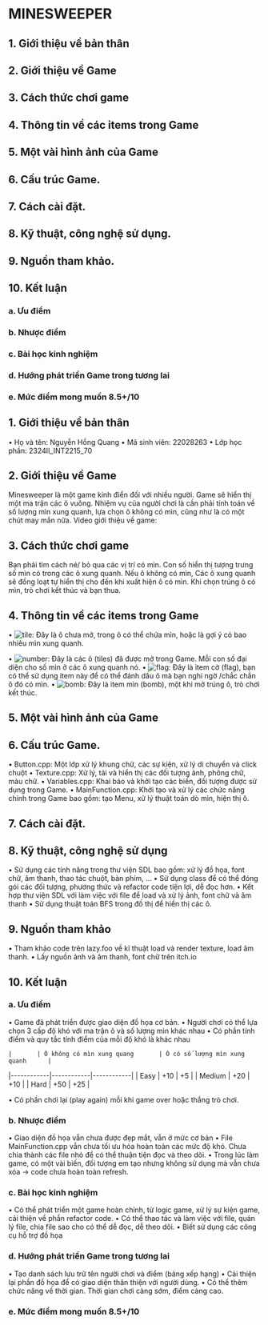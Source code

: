 # MINESWEEPER

## 1.	Giới thiệu về bản thân
## 2.	Giới thiệu về Game	
## 3.	Cách thức chơi game	
## 4.	Thông tin về các items trong Game	
## 5.	Một vài hình ảnh của Game	
## 6.	Cấu trúc Game.	
## 7.	Cách cài đặt.	
## 8.	Kỹ thuật, công nghệ sử dụng.
## 9.	Nguồn tham khảo.
## 10. Kết luận	
### a.	Ưu điểm
### b.	Nhược điểm
### c.	Bài học kinh nghiệm	
### d.	Hướng phát triển Game trong tương lai	
### e.	Mức điểm mong muốn 8.5+/10


## 1.	Giới thiệu về bản thân
•	Họ và tên: Nguyễn Hồng Quang
•	Mã sinh viên: 22028263
•	Lớp học phần: 2324II_INT2215_70


## 2.	Giới thiệu về Game
Minesweeper là một game kinh điển đối với nhiều người. Game sẽ hiển thị một ma trận các ô vuông. Nhiệm vụ của người chơi là cần phải  tính toán về số lượng mìn xung quanh, lựa chọn ô không có mìn, cũng như là có một chút may mắn nữa. 
Video giới thiệu về game:


## 3.	Cách thức chơi game
Bạn phải tìm cách né/ bỏ qua các vị trí có mìn. Con số hiển thị tượng trưng số mìn có trong các ô xung quanh. 
Nếu ô không có mìn, Các ô xung quanh sẽ đồng loạt tự hiển thị cho đến khi xuất hiện ô có mìn.
Khi chọn trúng ô có mìn, trò chơi kết thúc và bạn thua.


## 4.	Thông tin về các items trong Game
•	![tile](https://github.com/user-attachments/assets/fd6aa6be-1ffc-4f39-b38a-205191d934e1): Đây là ô chưa mở, trong ô có thể chứa mìn, hoặc là gợi ý có bao nhiêu mìn xung quanh.

•	![number](https://github.com/user-attachments/assets/d389ea9f-4a97-4be7-b39e-428fa2127cbe): Đây là các ô (tiles) đã được mở trong Game. Mỗi con số đại diện cho số mìn ở các ô xung quanh nó. 
•	![flag](https://github.com/user-attachments/assets/1bc51115-f0d3-4988-a2e1-bbd411e72bf2): Đây là item cờ (flag), bạn có thể sử dụng item này để có thể đánh
 dấu ô mà bạn nghi ngờ /chắc chắn ô đó có mìn. 
• ![bomb](https://github.com/user-attachments/assets/25db9cae-e727-493a-b37e-3a4874675c0b): Đây là item mìn (bomb), một khi mở trúng ô, trò chơi kết thúc.


## 5.	Một vài hình ảnh của Game

## 6.	Cấu trúc Game.
•	Button.cpp: Một lớp xử lý khung chữ, các sự kiện, xử lý di chuyển và click chuột
•	Texture.cpp: Xử lý, tải và hiển thị các đối tượng ảnh, phông chữ, màu chữ.
•	Variables.cpp: Khai báo và khởi tạo các biến, đối tượng được sử dụng trong Game.
•	MainFunction.cpp: Khởi tạo và xử lý các chức năng chính trong Game bao gồm: tạo Menu, xử lý thuật toán dò mìn, hiện thị ô.

## 7.	Cách cài đặt.

## 8.	Kỹ thuật, công nghệ sử dụng
•	Sử dụng các tính năng trong thư viện SDL bao gồm: xử lý đồ họa, font chữ, âm thanh, thao tác chuột, bàn phím, …
•	Sử dụng class để có thể đóng gói các đối tượng, phương thức và refactor code tiện lợi, dễ đọc hơn.
•	Kết hợp thư viện SDL với làm việc với file để load và xử lý ảnh, font chữ và âm thanh
•	Sử dụng thuật toán BFS trong đồ thị để hiển thị các ô. 

## 9.	Nguồn tham khảo
•	Tham khảo code trên lazy.foo về kĩ thuật load và render texture, load âm thanh.
•	Lấy nguồn ảnh và âm thanh, font chữ trên itch.io

## 10.	Kết luận
### a.	Ưu điểm
•	Game đã phát triển được giao diện đồ họa cơ bản.
•	Người chơi có thể lựa chọn 3 cấp độ khó với ma trận ô và số lượng mìn khác nhau
•	Có phần tính điểm và quy tắc tính điểm của mỗi độ khó là khác nhau

	|       | Ô không có mìn xung quang       | Ô có số lượng mìn xung quanh      |
|------------|------------|------------|
| Easy  | +10  | +5  |
| Medium  | +20  |  +10 |
| Hard  | +50 | +25 |

•	Có phần chơi lại (play again) mỗi khi game over hoặc thắng trò chơi.
### b.	Nhược điểm
•	Giao diện đồ họa vẫn chưa được đẹp mắt, vẫn ở mức cơ bản
•	File MainFunction.cpp vẫn chưa tối ưu hóa hoàn toàn các mức độ khó. Chưa chia thành các file nhỏ để có thể thuận tiện đọc và theo dõi.
•	Trong lúc làm game, có một vài biến, đối tượng em tạo nhưng không sử dụng mà vẫn chưa xóa -> code chưa hoàn toàn refresh.
### c.	Bài học kinh nghiệm
•	Có thể phát triển một game hoàn chỉnh, từ logic game, xử lý sự kiện game, cải thiện về phần refactor code.
•	Có thể thao tác và làm việc với file, quản lý file, chia file sao cho có thể dễ đọc, dễ theo dõi.
•	Biết sử dụng các công cụ hỗ trợ đồ họa
### d.	Hướng phát triển Game trong tương lai
•	Tạo danh sách lưu trữ tên người chơi và điểm (bảng xếp hạng)
•	Cải thiện lại phần đồ họa để có giao diện thân thiện với người dùng.
•	Có thể thêm chức năng về thời gian. Thời gian chơi càng sớm, điểm càng cao.
### e.	Mức điểm mong muốn 8.5+/10

